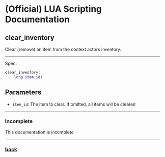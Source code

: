 
# (Official) LUA Scripting Documentation

## clear_inventory

Clear (remove) an item from the context actors inventory.

___

Spec:

```lua
clear_inventory(
	long item_id)
```

## Parameters

- `item_id`: The item to clear. If omitted, all items will be cleared

___

### Incomplete

This documentation is incomplete

___

### [back](../inventory)

